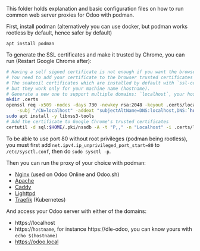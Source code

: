 This folder holds explanation and basic configuration files
on how to run common web server proxies for Odoo
with podman.

First, install podman (alternatively you can use docker, but podman works rootless by default, hence safer by default)
```
apt install podman
```

To generate the SSL certificates and make it trusted by Chrome, you can run (Restart Google Chrome after):
```sh
# Having a self signed certificate is not enough if you want the browser to fully trust `https://localhost`.
# You need to add your certificate to the browser trusted certificates database.
# The snakeoil certificates which are installed by default with `ssl-certificate` could be used
# but they work only for your machine name (hostname).
# Generate a new one to support multiple domains: `localhost`, your host name and `odoo.local`
mkdir .certs
openssl req -x509 -nodes -days 730 -newkey rsa:2048 -keyout .certs/localhost.key -out .certs/localhost.pem \
    -subj "/CN=localhost" -addext "subjectAltName=DNS:localhost,DNS:`hostname`,DNS:odoo.local"
sudo apt install -y libnss3-tools
# Add the certificate to Google Chrome's trusted certificates
certutil -d sql:$HOME/.pki/nssdb -A -t "P,," -n "Localhost" -i .certs/localhost.pem
```

To be able to use port 80 without root privileges (podman being rootless),
you must first add `net.ipv4.ip_unprivileged_port_start=80` to `/etc/sysctl.conf`,
then do `sudo sysctl -p`.

Then you can run the proxy of your choice with podman:
- [Nginx](nginx.md) (used on Odoo Online and Odoo.sh)
- [Apache](apache.md)
- [Caddy](caddy.md)
- [Lighttpd](lighttpd.md)
- [Traefik](traefik.md) (Kubernetes)

And access your Odoo server with either of the domains:
- https://localhost
- https://`hostname`, for instance https://dle-odoo, you can know yours with `echo $(hostname)`
- https://odoo.local
